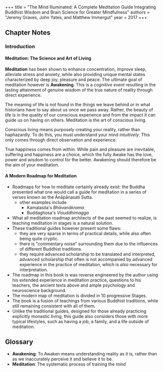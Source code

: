 +++
title = "The Mind Illuminated: A Complete Meditation Guide Integrating Buddhist Wisdom and Brain Science for Greater Mindfulness"
authors = "Jeremy Graves, John Yates, and Matthew Immergut"
year = 2017
+++

## Chapter Notes

### Introduction

#### Meditation: The Science and Art of Living

**Meditation** has been shown to enhance concentration, improve sleep, alleviate
stress and anxiety, while also providing unique mental states characterized by
deep joy, pleasure and peace. The ultimate goal of meditation however is
**Awakening**. This is a _cognitive event_ resulting in the lasting attainment
of genuine wisdom of the true nature of reality through direct experience.

The meaning of life is not found in the things we leave behind or in what
historians have to say about us once we pass away. Rather, the beauty of life is
in the quality of our conscious experience and from the impact it can guide us
on having on others. Meditation is the art of conscious living.

Conscious living means purposely creating your reality, rather than haphazardly.
To do this, you must understand your mind _intuitively_. This only comes through
direct observation and experience.

True happiness comes from within. While pain and pleasure are inevitable,
suffering and happiness are a choice, which the fully Awake has the love, power
and wisdom to control for the better. Awakening should therefore be the aim of
your meditation.

#### A Modern Roadmap for Meditation

- Roadmaps for how to meditate certainly already exist: the Buddha presented
  what one would call a guide for meditation in a series of verses known as the
  Ānāpānasati Sutta.
  - other examples include
    - Kamalasila's _Bhāvanākrama_
    - Buddaghosa's _Visuddhimagga_
- What all meditation roadmap architects of the past seemed to realize, is
  teaching meditation in stages is a natural solution.
- These traditional guides however present some flaws:
  - they are very sparse in terms of practical details, while also often being
    quite cryptic.
  - there is "commentary noise" surrounding them due to the influences of
    different Buddhist traditions.
  - they require advanced scholarship to be translated and interpreted, advanced
    scholarship that often is not accompanied by advanced experience in the
    practice of meditation, which is _also_ necessary for interpretation.
- The roadmap in this book is was reverse engineered by the author using his
  extended experience in meditation practice, questions to his teachers, the
  ancient texts above and ample psychology and neuroscience background.
- The modern map of meditation is divided in 10 progressive Stages.
- The book is a fusion of teachings from various Buddhist traditions, while
  still remaining consistent with all of them.
- Unlike the traditional guides, designed for those already practicing
  explicitly monastic living, this guide also considers those with more typical
  lifestyles, such as having a job, a family, and a life outside of meditation.

## Glossary

- **Awakening**: To Awaken means understanding reality as it is, rather than as
  we inaccurately perceive it and believe it to be.
- **Meditation**: The systematic process of training the mind

